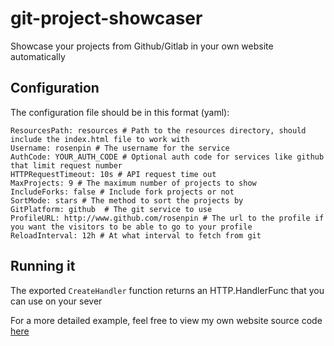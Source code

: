 # git-project-showcaser

Showcase your projects from Github/Gitlab in your own website automatically

## Configuration

The configuration file should be in this format (yaml):
```
ResourcesPath: resources # Path to the resources directory, should include the index.html file to work with
Username: rosenpin # The username for the service
AuthCode: YOUR_AUTH_CODE # Optional auth code for services like github that limit request number
HTTPRequestTimeout: 10s # API request time out
MaxProjects: 9 # The maximum number of projects to show
IncludeForks: false # Include fork projects or not
SortMode: stars # The method to sort the projects by
GitPlatform: github  # The git service to use
ProfileURL: http://www.github.com/rosenpin # The url to the profile if you want the visitors to be able to go to your profile
ReloadInterval: 12h # At what interval to fetch from git
```

## Running it

The exported ```CreateHandler``` function returns an HTTP.HandlerFunc that you can use on your sever

For a more detailed example, feel free to view my own website source code [here](https://gitlab.com/rosenpin/rosenpin.io)
